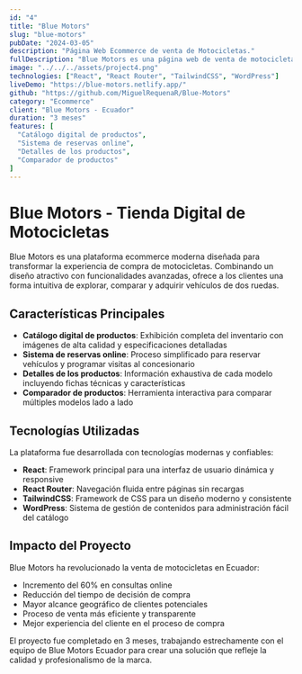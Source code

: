 ```yaml
---
id: "4"
title: "Blue Motors"
slug: "blue-motors"
pubDate: "2024-03-05"
description: "Página Web Ecommerce de venta de Motocicletas."
fullDescription: "Blue Motors es una página web de venta de motocicletas, que permite la gestión completa del inventario de vehículos, reservas online, financiamiento y seguimiento de ventas. La página muestra contenido con WordPress como CMS."
image: "../../../assets/project4.png"
technologies: ["React", "React Router", "TailwindCSS", "WordPress"]
liveDemo: "https://blue-motors.netlify.app/"
github: "https://github.com/MiguelRequenaR/Blue-Motors"
category: "Ecommerce"
client: "Blue Motors - Ecuador"
duration: "3 meses"
features: [
  "Catálogo digital de productos",
  "Sistema de reservas online",
  "Detalles de los productos",
  "Comparador de productos"
]
---
```


# Blue Motors - Tienda Digital de Motocicletas

Blue Motors es una plataforma ecommerce moderna diseñada para transformar la experiencia de compra de motocicletas. Combinando un diseño atractivo con funcionalidades avanzadas, ofrece a los clientes una forma intuitiva de explorar, comparar y adquirir vehículos de dos ruedas.

## Características Principales

- **Catálogo digital de productos**: Exhibición completa del inventario con imágenes de alta calidad y especificaciones detalladas
- **Sistema de reservas online**: Proceso simplificado para reservar vehículos y programar visitas al concesionario
- **Detalles de los productos**: Información exhaustiva de cada modelo incluyendo fichas técnicas y características
- **Comparador de productos**: Herramienta interactiva para comparar múltiples modelos lado a lado

## Tecnologías Utilizadas

La plataforma fue desarrollada con tecnologías modernas y confiables:

- **React**: Framework principal para una interfaz de usuario dinámica y responsive
- **React Router**: Navegación fluida entre páginas sin recargas
- **TailwindCSS**: Framework de CSS para un diseño moderno y consistente
- **WordPress**: Sistema de gestión de contenidos para administración fácil del catálogo

## Impacto del Proyecto

Blue Motors ha revolucionado la venta de motocicletas en Ecuador:

- Incremento del 60% en consultas online
- Reducción del tiempo de decisión de compra
- Mayor alcance geográfico de clientes potenciales
- Proceso de venta más eficiente y transparente
- Mejor experiencia del cliente en el proceso de compra

El proyecto fue completado en 3 meses, trabajando estrechamente con el equipo de Blue Motors Ecuador para crear una solución que refleje la calidad y profesionalismo de la marca.
